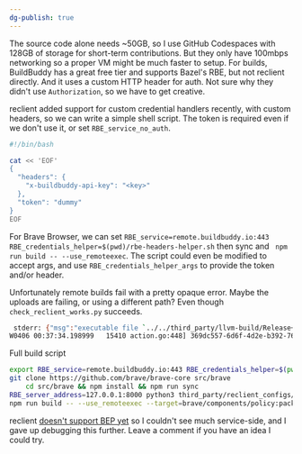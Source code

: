 ```yaml
---
dg-publish: true
---
```

The source code alone needs ~50GB, so I use GitHub Codespaces with 128GB of storage for short-term contributions. But they only have 100mbps networking so a proper VM might be much faster to setup.
For builds, BuildBuddy has a great free tier and supports Bazel's RBE, but not reclient directly. And it uses a custom HTTP header for auth. Not sure why they didn't use `Authorization`, so we have to get creative.

reclient added support for custom credential handlers recently, with custom headers, so we can write a simple shell script. The token is required even if we don't use it, or set `RBE_service_no_auth`.

```sh
#!/bin/bash

cat << 'EOF'
{
  "headers": {
    "x-buildbuddy-api-key": "<key>"
  },
  "token": "dummy"
}
EOF
```

For Brave Browser, we can set `RBE_service=remote.buildbuddy.io:443 RBE_credentials_helper=$(pwd)/rbe-headers-helper.sh` then sync and ` npm run build -- --use_remoteexec`. The script could even be modified to accept args, and use `RBE_credentials_helper_args` to provide the token and/or header.

Unfortunately remote builds fail with a pretty opaque error. Maybe the uploads are failing, or using a different path? Even though `check_reclient_works.py` succeeds.
```sh
 stderr: {"msg":"executable file `../../third_party/llvm-build/Release+Asserts/bin/clang++` not found in $PATH: No such file or directory","level":"error","time":"2025-04-06T00:37:33.846872Z"}
W0406 00:37:34.198999   15410 action.go:448] 369dc557-6d6f-4d2e-b392-765342bbc218: Remote execution failed with &{ExitCode:1 Status:NonZeroExitResultStatus Err:<nil>}, Waiting for local.
```

Full build script
```sh
export RBE_service=remote.buildbuddy.io:443 RBE_credentials_helper=$(pwd)/rbe-headers-helper.sh RBE_log_dir=$(pwd)/rbe
git clone https://github.com/brave/brave-core src/brave
	cd src/brave && npm install && npm run sync
RBE_server_address=127.0.0.1:8000 python3 third_party/reclient_configs/src/check_reclient_works.py --src_dir=..
npm run build -- --use_remoteexec --target=brave/components/policy:pack_policy_templates
```

reclient [doesn't support BEP yet](https://github.com/ola-rozenfeld/reclient/tree/bep) so I couldn't see much service-side, and I gave up debugging this further. Leave a comment if you have an idea I could try.